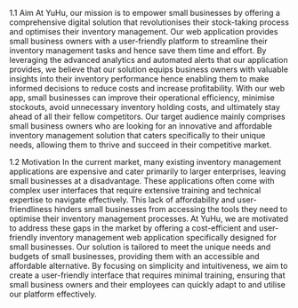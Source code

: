 1.1 Aim
At YuHu, our mission is to empower small businesses by offering a comprehensive digital solution that revolutionises their stock-taking process and optimises their inventory management. Our web application provides small business owners with a user-friendly platform to streamline their inventory management tasks and hence save them time and effort. By leveraging the advanced analytics and automated alerts that our application provides, we believe that our solution equips business owners with valuable insights into their inventory performance hence enabling them to make informed decisions to reduce costs and increase profitability. With our web app, small businesses can improve their operational efficiency, minimise stockouts, avoid unnecessary inventory holding costs, and ultimately stay ahead of all their fellow competitors. Our target audience mainly comprises small business owners who are looking for an innovative and affordable inventory management solution that caters specifically to their unique needs, allowing them to thrive and succeed in their competitive market.

1.2 Motivation
In the current market, many existing inventory management applications are expensive and cater primarily to larger enterprises, leaving small businesses at a disadvantage. These applications often come with complex user interfaces that require extensive training and technical expertise to navigate effectively. This lack of affordability and user-friendliness hinders small businesses from accessing the tools they need to optimise their inventory management processes.
At YuHu, we are motivated to address these gaps in the market by offering a cost-efficient and user-friendly inventory management web application specifically designed for small businesses. Our solution is tailored to meet the unique needs and budgets of small businesses, providing them with an accessible and affordable alternative. By focusing on simplicity and intuitiveness, we aim to create a user-friendly interface that requires minimal training, ensuring that small business owners and their employees can quickly adapt to and utilise our platform effectively.
